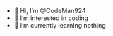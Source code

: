 - 👋 Hi, I’m @CodeMan924
- 👀 I’m interested in coding
- 🌱 I’m currently learning nothing


<!---
CodeMan924/CodeMan924 is a ✨ special ✨ repository because its `README.md` (this file) appears on your GitHub profile.
You can click the Preview link to take a look at your changes.
--->
